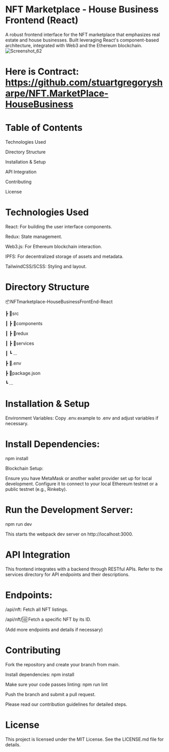 # NFT Marketplace - House Business Frontend (React)
A robust frontend interface for the NFT marketplace that emphasizes real estate and house businesses. Built leveraging React's component-based architecture, integrated with Web3 and the Ethereum blockchain.
![Screenshot_62](https://github.com/superclark-kent/NFTmarketplace-HouseBusinessFrontEnd-React/assets/137684294/8f9b649e-b982-4111-a630-3b9dac79fdd2)

# Here is Contract: https://github.com/stuartgregorysharpe/NFT.MarketPlace-HouseBusiness

# Table of Contents

Technologies Used

Directory Structure

Installation & Setup

API Integration

Contributing

License

# Technologies Used
React: For building the user interface components.

Redux: State management.

Web3.js: For Ethereum blockchain interaction.

IPFS: For decentralized storage of assets and metadata.

TailwindCSS/SCSS: Styling and layout.

# Directory Structure
📦NFTmarketplace-HouseBusinessFrontEnd-React

 ┣ 📂src
 
 ┃ ┣ 📂components

 ┃ ┣ 📂redux
 
 ┃ ┣ 📂services
 
 ┃ ┗ ...
 
 ┣ 📜.env
 
 ┣ 📜package.json
 
 ┗ ...

# Installation & Setup
Environment Variables: Copy .env.example to .env and adjust variables if necessary.

# Install Dependencies:

npm install

Blockchain Setup:

Ensure you have MetaMask or another wallet provider set up for local development. Configure it to connect to your local Ethereum testnet or a public testnet (e.g., Rinkeby).

# Run the Development Server:

npm run dev

This starts the webpack dev server on http://localhost:3000.

# API Integration
This frontend integrates with a backend through RESTful APIs. Refer to the services directory for API endpoints and their descriptions.

# Endpoints:

/api/nft: Fetch all NFT listings.

/api/nft/:id: Fetch a specific NFT by its ID.

(Add more endpoints and details if necessary)

# Contributing

Fork the repository and create your branch from main.

Install dependencies: npm install

Make sure your code passes linting: npm run lint

Push the branch and submit a pull request.

Please read our contribution guidelines for detailed steps.

# License

This project is licensed under the MIT License. See the LICENSE.md file for details.

